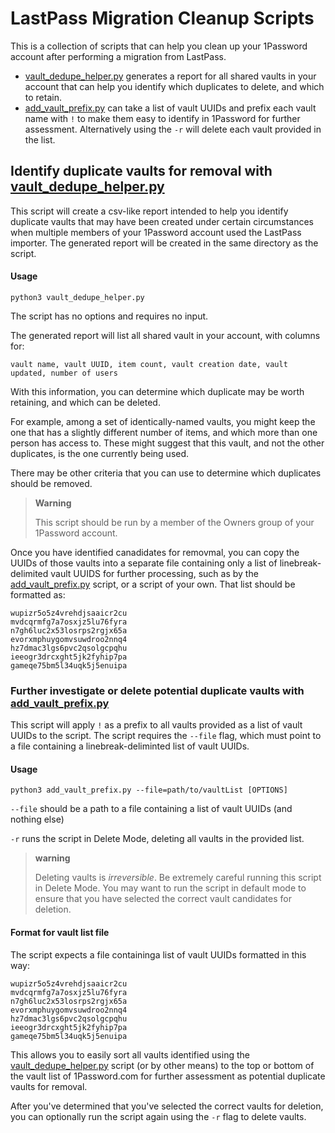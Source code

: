 # LastPass Migration Cleanup Scripts

This is a collection of scripts that can help you clean up your 1Password account after performing a migration from LastPass. 

* [vault_dedupe_helper.py](#identify-duplicate-vaults-for-removal-with-vault_dedupe_helperpy) generates a report for all shared vaults in your account that can help you identify which duplicates to delete, and which to retain. 
* [add_vault_prefix.py](#further-investigate-or-delete-potential-duplicate-vaults-with-add_vault_prefixpy) can take a list of vault UUIDs and prefix each vault name with `!` to make them easy to identify in 1Password for further assessment. Alternatively using the `-r` will delete each vault provided in the list. 

## Identify duplicate vaults for removal with [vault_dedupe_helper.py](./vault_dedupe_helper.py)

This script will create a csv-like report intended to help you identify duplicate vaults that may have been created under certain circumstances when multiple members of your 1Password account used the LastPass importer. The generated report will be created in the same directory as the script. 

#### Usage
`python3 vault_dedupe_helper.py`

The script has no options and requires no input. 

The generated report will list all shared vault in your account, with columns for:
```
vault name, vault UUID, item count, vault creation date, vault updated, number of users
```

With this information, you can determine which duplicate may be worth retaining, and which can be deleted. 

For example, among a set of identically-named vaults, you might keep the one that has a slightly different number of items, and which more than one person has access to. These might suggest that this vault, and not the other duplicates, is the one currently being used. 

There may be other criteria that you can use to determine which duplicates should be removed. 

> **Warning**
>
> This script should be run by a member of the Owners group of your 1Password account. 

Once you have identified canadidates for removmal, you can copy the UUIDs of those vaults into a separate file containing only a list of linebreak-delimited vault UUIDS for further processing, such as by the [add_vault_prefix.py](#add_vault_prefixpy) script, or a script of your own. That list should be formatted as:

```
wupizr5o5z4vrehdjsaaicr2cu
mvdcqrmfg7a7osxjz5lu76fyra
n7gh6luc2x53losrps2rgjx65a
evorxmphuygomvsuwdroo2nnq4
hz7dmac3lgs6pvc2qsolgcpqhu
ieeogr3drcxght5jk2fyhip7pa
gameqe75bm5l34uqk5j5enuipa
```

### Further investigate or delete potential duplicate vaults with [add_vault_prefix.py](./add_vault_prefix.py)
This script will apply `!` as a prefix to all vaults provided as a list of vault UUIDs to the script. The script requires the `--file` flag, which must point to a file containing a linebreak-deliminted list of vault UUIDs.

#### Usage

`python3 add_vault_prefix.py --file=path/to/vaultList [OPTIONS]`

`--file` should be a path to a file containing a list of vault UUIDs (and nothing else)

`-r` runs the script in Delete Mode, deleting all vaults in the provided list. 

> **warning**
> 
> Deleting vaults is _irreversible_. Be extremely careful running this script in Delete Mode. You may want to run the script in default mode to ensure that you have selected the correct vault candidates for deletion.  

#### Format for vault list file
The script expects a file containinga list of vault UUIDs formatted in this way:
```
wupizr5o5z4vrehdjsaaicr2cu
mvdcqrmfg7a7osxjz5lu76fyra
n7gh6luc2x53losrps2rgjx65a
evorxmphuygomvsuwdroo2nnq4
hz7dmac3lgs6pvc2qsolgcpqhu
ieeogr3drcxght5jk2fyhip7pa
gameqe75bm5l34uqk5j5enuipa
```

This allows you to easily sort all vaults identified using the [vault_dedupe_helper.py](#vault_dedupe_helperpy) script (or by other means) to the top or bottom of the vault list of 1Password.com for further assessment as potential duplicate vaults for removal. 

After you've determined that you've selected the correct vaults for deletion, you can optionally run the script again using the `-r` flag to delete vaults. 
